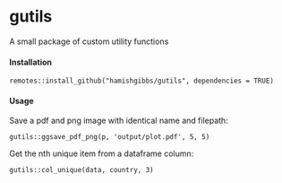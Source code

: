 # gutils
A small package of custom utility functions

#### Installation
`remotes::install_github("hamishgibbs/gutils", dependencies = TRUE)`

#### Usage

Save a pdf and png image with identical name and filepath:

`gutils::ggsave_pdf_png(p, 'output/plot.pdf', 5, 5)`

Get the nth unique item from a dataframe column:

`gutils::col_unique(data, country, 3)`
